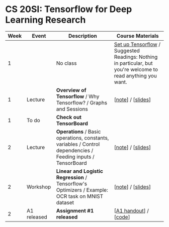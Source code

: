 # CS 20SI: Tensorflow for Deep Learning Research

Week | Event | Description | Course Materials
---- | ----- | ----------- | ----------------
1 | | No class | [Set up Tensorflow](https://github.com/cabadsanchez/tf-stanford-tutorials/tree/master/setup) / Suggested Readings: Nothing in particular, but you're welcome to read anything you want.
1 | Lecture | **Overview of Tensorflow** / Why Tensorflow? / Graphs and Sessions | [[note](week_1/notes_01.pdf)] / [[slides](week_1/slides_01.pdf)]
1 | To do | **Check out TensorBoard** | 
2 | Lecture | **Operations** / Basic operations, constants, variables / Control dependencies / Feeding inputs / TensorBoard | [[note](week_2/notes_02.pdf)] / [[slides](slides_02.pdf)]
2 | Workshop | **Linear and Logistic Regression** / Tensorflow's Optimizers / Example: OCR task on MNIST dataset | [[note](week_2/notes_03.pdf)] / [[slides](week_2/slides_03.pdf)]
2 | A1 released | **Assignment #1 released** | [[A1 handout](week_2/a1.pdf)] / [[code](https://github.com/cabadsanchez/tf-stanford-tutorials/tree/master/assignments)]
